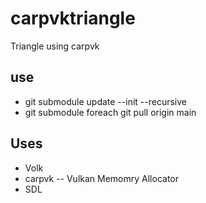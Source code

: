 # carpvktriangle
 Triangle using carpvk

## use
- git submodule update --init --recursive
- git submodule foreach git pull origin main

## Uses
- Volk
- carpvk
-- Vulkan Memomry Allocator
- SDL

